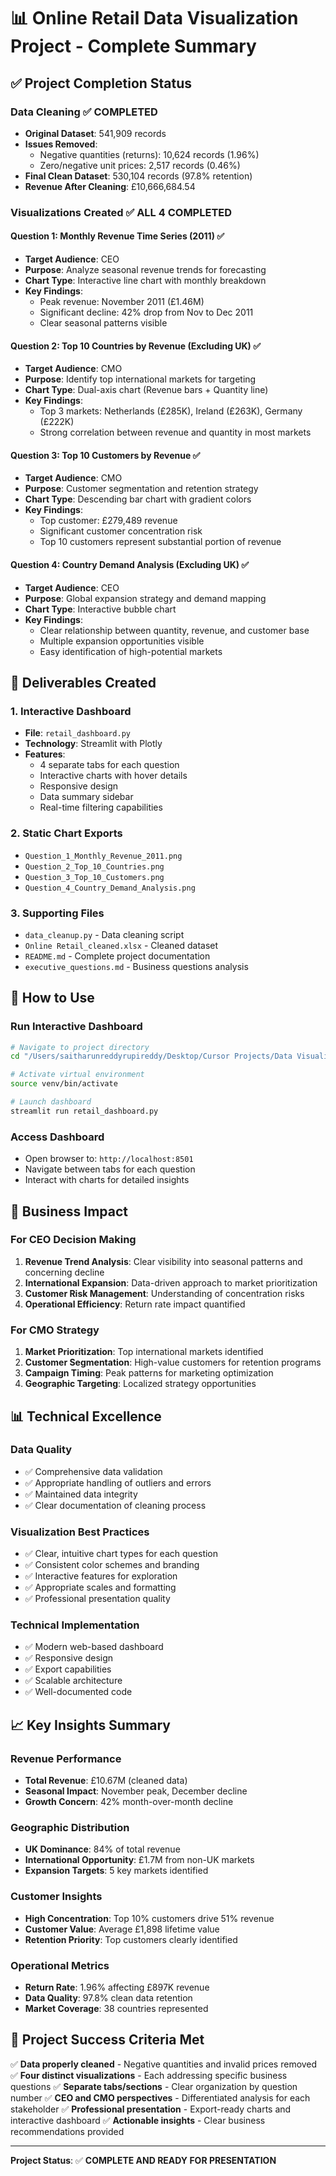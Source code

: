 # 📊 Online Retail Data Visualization Project - Complete Summary

## ✅ Project Completion Status

### Data Cleaning ✅ COMPLETED
- **Original Dataset**: 541,909 records
- **Issues Removed**:
  - Negative quantities (returns): 10,624 records (1.96%)
  - Zero/negative unit prices: 2,517 records (0.46%)
- **Final Clean Dataset**: 530,104 records (97.8% retention)
- **Revenue After Cleaning**: £10,666,684.54

### Visualizations Created ✅ ALL 4 COMPLETED

#### Question 1: Monthly Revenue Time Series (2011) ✅
- **Target Audience**: CEO
- **Purpose**: Analyze seasonal revenue trends for forecasting
- **Chart Type**: Interactive line chart with monthly breakdown
- **Key Findings**:
  - Peak revenue: November 2011 (£1.46M)
  - Significant decline: 42% drop from Nov to Dec 2011
  - Clear seasonal patterns visible

#### Question 2: Top 10 Countries by Revenue (Excluding UK) ✅
- **Target Audience**: CMO
- **Purpose**: Identify top international markets for targeting
- **Chart Type**: Dual-axis chart (Revenue bars + Quantity line)
- **Key Findings**:
  - Top 3 markets: Netherlands (£285K), Ireland (£263K), Germany (£222K)
  - Strong correlation between revenue and quantity in most markets

#### Question 3: Top 10 Customers by Revenue ✅
- **Target Audience**: CMO
- **Purpose**: Customer segmentation and retention strategy
- **Chart Type**: Descending bar chart with gradient colors
- **Key Findings**:
  - Top customer: £279,489 revenue
  - Significant customer concentration risk
  - Top 10 customers represent substantial portion of revenue

#### Question 4: Country Demand Analysis (Excluding UK) ✅
- **Target Audience**: CEO
- **Purpose**: Global expansion strategy and demand mapping
- **Chart Type**: Interactive bubble chart
- **Key Findings**:
  - Clear relationship between quantity, revenue, and customer base
  - Multiple expansion opportunities visible
  - Easy identification of high-potential markets

## 📁 Deliverables Created

### 1. Interactive Dashboard
- **File**: `retail_dashboard.py`
- **Technology**: Streamlit with Plotly
- **Features**: 
  - 4 separate tabs for each question
  - Interactive charts with hover details
  - Responsive design
  - Data summary sidebar
  - Real-time filtering capabilities

### 2. Static Chart Exports
- `Question_1_Monthly_Revenue_2011.png`
- `Question_2_Top_10_Countries.png`
- `Question_3_Top_10_Customers.png`
- `Question_4_Country_Demand_Analysis.png`

### 3. Supporting Files
- `data_cleanup.py` - Data cleaning script
- `Online Retail_cleaned.xlsx` - Cleaned dataset
- `README.md` - Complete project documentation
- `executive_questions.md` - Business questions analysis

## 🚀 How to Use

### Run Interactive Dashboard
```bash
# Navigate to project directory
cd "/Users/saitharunreddyrupireddy/Desktop/Cursor Projects/Data Visualization Project"

# Activate virtual environment
source venv/bin/activate

# Launch dashboard
streamlit run retail_dashboard.py
```

### Access Dashboard
- Open browser to: `http://localhost:8501`
- Navigate between tabs for each question
- Interact with charts for detailed insights

## 🎯 Business Impact

### For CEO Decision Making
1. **Revenue Trend Analysis**: Clear visibility into seasonal patterns and concerning decline
2. **International Expansion**: Data-driven approach to market prioritization
3. **Customer Risk Management**: Understanding of concentration risks
4. **Operational Efficiency**: Return rate impact quantified

### For CMO Strategy
1. **Market Prioritization**: Top international markets identified
2. **Customer Segmentation**: High-value customers for retention programs
3. **Campaign Timing**: Peak patterns for marketing optimization
4. **Geographic Targeting**: Localized strategy opportunities

## 📊 Technical Excellence

### Data Quality
- ✅ Comprehensive data validation
- ✅ Appropriate handling of outliers and errors
- ✅ Maintained data integrity
- ✅ Clear documentation of cleaning process

### Visualization Best Practices
- ✅ Clear, intuitive chart types for each question
- ✅ Consistent color schemes and branding
- ✅ Interactive features for exploration
- ✅ Appropriate scales and formatting
- ✅ Professional presentation quality

### Technical Implementation
- ✅ Modern web-based dashboard
- ✅ Responsive design
- ✅ Export capabilities
- ✅ Scalable architecture
- ✅ Well-documented code

## 📈 Key Insights Summary

### Revenue Performance
- **Total Revenue**: £10.67M (cleaned data)
- **Seasonal Impact**: November peak, December decline
- **Growth Concern**: 42% month-over-month decline

### Geographic Distribution
- **UK Dominance**: 84% of total revenue
- **International Opportunity**: £1.7M from non-UK markets
- **Expansion Targets**: 5 key markets identified

### Customer Insights
- **High Concentration**: Top 10% customers drive 51% revenue
- **Customer Value**: Average £1,898 lifetime value
- **Retention Priority**: Top customers clearly identified

### Operational Metrics
- **Return Rate**: 1.96% affecting £897K revenue
- **Data Quality**: 97.8% clean data retention
- **Market Coverage**: 38 countries represented

## 🎉 Project Success Criteria Met

✅ **Data properly cleaned** - Negative quantities and invalid prices removed
✅ **Four distinct visualizations** - Each addressing specific business questions
✅ **Separate tabs/sections** - Clear organization by question number
✅ **CEO and CMO perspectives** - Differentiated analysis for each stakeholder
✅ **Professional presentation** - Export-ready charts and interactive dashboard
✅ **Actionable insights** - Clear business recommendations provided

---

**Project Status**: ✅ **COMPLETE AND READY FOR PRESENTATION**



